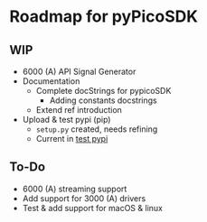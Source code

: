 <!-- Copyright (C) 2018-2022 Pico Technology Ltd. See LICENSE file for terms. -->
# Roadmap for pyPicoSDK
## WIP
- 6000 (A) API Signal Generator
- Documentation
    - Complete docStrings for pypicoSDK
        - Adding constants docstrings
    - Extend ref introduction
- Upload & test pypi (pip)
    - `setup.py` created, needs refining
    - Current in [test pypi](https://test.pypi.org/project/pypicosdk/)

## To-Do
- 6000 (A) streaming support
- Add support for 3000 (A) drivers
- Test & add support for macOS & linux
